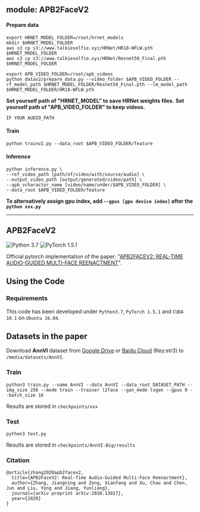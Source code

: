 ## module: APB2FaceV2
#### Prepare data
```
export HRNET_MODEL_FOLDER=/root/hrnet_models
mkdir $HRNET_MODEL_FOLDER
aws s3 cp s3://www.talkieselfie.xyz/HRNet/HR18-WFLW.pth $HRNET_MODEL_FOLDER
aws s3 cp s3://www.talkieselfie.xyz/HRNet/Resnet50_Final.pth $HRNET_MODEL_FOLDER

export APB_VIDEO_FOLDER=/root/apb_videos
python datav2/prepare_data.py --video_folder $APB_VIDEO_FOLDER --rf_model_path $HRNET_MODEL_FOLDER/Resnet50_Final.pth --lm_model_path $HRNET_MODEL_FOLDER/HR18-WFLW.pth
```
**Set yourself path of "HRNET_MODEL" to save HRNet weights files.**
**Set yourself path of "APB_VIDEO_FOLDER" to keep videos.**
```
IF YOUR AUDIO_PATH
```

#### Train
```
python trainv2.py --data_root $APB_VIDEO_FOLDER/feature
```

#### Inference
```
python inference.py \
--ref_video_path [path/of/video/with/source/audio] \
--output_video_path [output/generated/video/path] \
--apb_vcharactor_name [video/name/under/$APB_VIDEO_FOLDER] \
--data_root $APB_VIDEO_FOLDER/feature
```
**To alternatively assign gpu index, add `--gpus [gpu device index]` after the `python xxx.py`**

---
## APB2FaceV2

![Python 3.7](https://img.shields.io/badge/python-3.7-green.svg?style=plastic) ![PyTorch 1.5.1](https://img.shields.io/badge/pytorch-1.5.1-green.svg?style=plastic)

Official pytorch implementation of the paper: "[APB2FACEV2: REAL-TIME AUDIO-GUIDED MULTI-FACE REENACTMENT](https://arxiv.org/pdf/2004.14569.pdf)".

## Using the Code

### Requirements

This code has been developed under `Python3.7`, `PyTorch 1.5.1` and `CUDA 10.1` on `Ubuntu 16.04`. 

## Datasets in the paper

Download **AnnVI** dataset from 
[Google Drive](https://drive.google.com/file/d/1xEnZwNLU4SmgFFh4WGV4KEOdegfFrOdp/view?usp=sharing) 
or 
[Baidu Cloud](https://pan.baidu.com/s/1oydpePBQieRoDmaENg3kfQ) (Key:str3) to `/media/datasets/AnnVI`.


### Train

```shell
python3 train.py --name AnnVI --data AnnVI --data_root DATASET_PATH --img_size 256 --mode train --trainer l2face --gan_mode lsgan --gpus 0 --batch_size 16
```

Results are stored in `checkpoints/xxx`

### Test

```shell
python3 test.py 
```

Results are stored in `checkpoints/AnnVI-Big/results`

### Citation

```angular2
@article{zhang2020apb2facev2,
  title={APB2FaceV2: Real-Time Audio-Guided Multi-Face Reenactment},
  author={Zhang, Jiangning and Zeng, Xianfang and Xu, Chao and Chen, Jun and Liu, Yong and Jiang, Yunliang},
  journal={arXiv preprint arXiv:2010.13017},
  year={2020}
}
```
